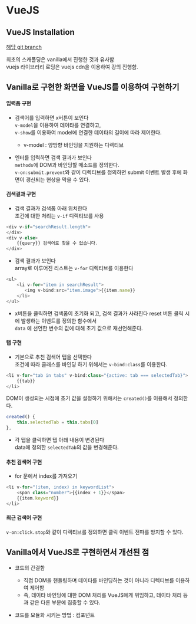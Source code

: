 # VueJS

## VueJS Installation
[해당 git branch](https://github.com/jeonghwan-kim/lecture-vue/tree/2-vue/scafolding/2-vue)

최초의 스캐폴딩은 vanilla에서 진행한 것과 유사함    
vuejs 라이브러리 로딩은 vuejs cdn을 이용하여 강의 진행함.

## Vanilla로 구현한 화면을 VueJS를 이용하여 구현하기

#### 입력폼 구현
- 검색어를 입력하면 x버튼이 보인다   
`v-model`을 이용하여 데이타를 연결하고,    
`v-show`를 이용하여 model에 연결한 데이타의 길이에 따라 제어한다.
    - v-model : 양방향 바인딩을 지원하는 디렉티브
    

- 엔터를 입력하면 검색 결과가 보인다   
`methods`에 DOM과 바인딩할 메소드를 정의한다.   
`v-on:submit.prevent`와 같이 디렉티브를 정의하면 submit 이벤트 발생 후에 화면이 갱신되는 현상을 막을 수 있다.

#### 검색결과 구현
- 검색 결과가 검색폼 아래 위치한다    
조건에 대한 처리는 `v-if` 디렉티브를 사용   
```javascript
<div v-if="searchResult.length">
</div>
<div v-else>
    {{query}} 검색어로 찾을 수 없습니다.
</div>
```

- 검색 결과가 보인다   
array로 이루어진 리스트는 `v-for` 디렉티브를 이용한다
```javascript
<ul>
    <li v-for="item in searchResult">
       <img v-bind:src="item.image">{{item.name}}
    </li>
</ul>
```

- x버튼을 클릭하면 검색폼이 초기화 되고, 검색 결과가 사라진다
reset 버튼 클릭 시에 발생하는 이벤트를 정의한 함수에서    
`data` 에 선언한 변수의 값에 대해 초기 값으로 재선언해준다.

#### 탭 구현
- 기본으로 추천 검색어 탭을 선택한다    
조건에 따라 클래스를 바인딩 하기 위해서는 `v-bind:class`를 이용한다.
```javascript
<li v-for="tab in tabs" v-bind:class="{active: tab === selectedTab}">
    {{tab}}
</li>
```

DOM이 생성되는 시점에 초기 값을 설정하기 위해서는 `created()`를 이용해서 정의한다.
```javascript
created() {
    this.selectedTab = this.tabs[0]
},
```

- 각 탭을 클릭하면 탭 아래 내용이 변경된다    
data에 정의한 `selectedTab`의 값을 변경해준다.

#### 추천 검색어 구현
- for 문에서 index를 가져오기    
```javascript
<li v-for="(item, index) in keywordList">
    <span class="number">{{index + 1}}</span>
    {{item.keyword}}
</li>
```

#### 최근 검색어 구현
`v-on:click.stop`와 같이 디렉티브를 정의하면 클릭 이벤트 전파를 방지할 수 있다.


## Vanilla에서 VueJS로 구현하면서 개선된 점
- 코드의 간결함    
    - 직접 DOM을 핸들링하며 데이타를 바인딩하는 것이 아니라 디렉티브를 이용하여 제어함   
    - 즉, 데이타 바인딩에 대한 DOM 처리를 VueJS에게 위임하고, 데이타 처리 등과 같은 다른 부분에 집중할 수 있다.
    
- 코드를 모듈화 시키는 방법 : 컴포넌트

